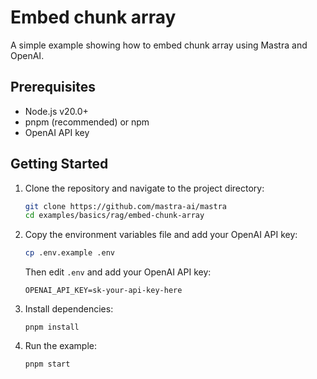 # Embed chunk array

A simple example showing how to embed chunk array using Mastra and OpenAI.

## Prerequisites

- Node.js v20.0+
- pnpm (recommended) or npm
- OpenAI API key

## Getting Started

1. Clone the repository and navigate to the project directory:

   ```bash
   git clone https://github.com/mastra-ai/mastra
   cd examples/basics/rag/embed-chunk-array
   ```

2. Copy the environment variables file and add your OpenAI API key:

   ```bash
   cp .env.example .env
   ```

   Then edit `.env` and add your OpenAI API key:

   ```env
   OPENAI_API_KEY=sk-your-api-key-here
   ```

3. Install dependencies:

   ```
   pnpm install
   ```

4. Run the example:

   ```bash
   pnpm start
   ```
